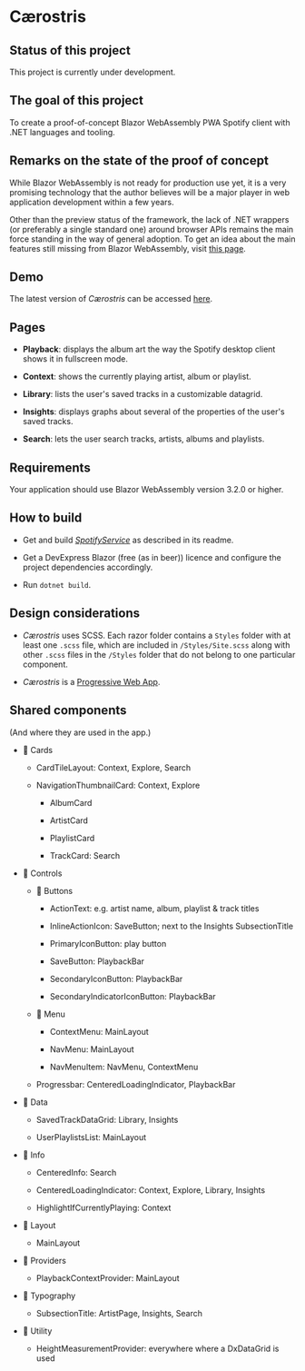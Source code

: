 # Cærostris

## Status of this project

This project is currently under development.

## The goal of this project

To create a proof-of-concept Blazor WebAssembly PWA Spotify client with .NET languages and tooling.

## Remarks on the state of the proof of concept

While Blazor WebAssembly is not ready for production use yet, it is a very promising technology that the author believes will be a major player in web application development within a few years.

Other than the preview status of the framework, the lack of .NET wrappers (or preferably a single standard one) around browser APIs remains the main force standing in the way of general adoption. To get an idea about the main features still missing from Blazor WebAssembly, visit [this page](https://github.com/dotnet/aspnetcore/issues/21514).

## Demo

The latest version of _Cærostris_ can be accessed [here](https://caerostris.azurewebsites.net/).

## Pages

* __Playback__: displays the album art the way the Spotify desktop client shows it in fullscreen mode.

* __Context__: shows the currently playing artist, album or playlist.

* __Library__: lists the user's saved tracks in a customizable datagrid.

* __Insights__: displays graphs about several of the properties of the user's saved tracks.

* __Search__: lets the user search tracks, artists, albums and playlists.

## Requirements

Your application should use Blazor WebAssembly version 3.2.0 or higher.

## How to build

* Get and build [_SpotifyService_](https://github.com/tresoneur/SpotifyService) as described in its readme.

* Get a DevExpress Blazor (free (as in beer)) licence and configure the project dependencies accordingly.

* Run `dotnet build`.

## Design considerations

* _Cærostris_ uses SCSS. Each razor folder contains a `Styles` folder with at least one `.scss` file, which are included in `/Styles/Site.scss` along with other `.scss` files in the `/Styles` folder that do not belong to one particular component.

* _Cærostris_ is a [Progressive Web App](https://devblogs.microsoft.com/aspnet/blazor-webassembly-3-2-0-preview-2-release-now-available/).

## Shared components

(And where they are used in the app.)

* 📁 Cards
    
    * CardTileLayout: Context, Explore, Search

    * NavigationThumbnailCard: Context, Explore

        * AlbumCard

        * ArtistCard

        * PlaylistCard

        * TrackCard: Search

* 📁 Controls

    * 📁 Buttons

        * ActionText: e.g. artist name, album, playlist & track titles
        
        * InlineActionIcon: SaveButton; next to the Insights SubsectionTitle

        * PrimaryIconButton: play button

        * SaveButton: PlaybackBar

        * SecondaryIconButton: PlaybackBar

        * SecondaryIndicatorIconButton: PlaybackBar

    * 📁 Menu

        * ContextMenu: MainLayout

        * NavMenu: MainLayout

        * NavMenuItem: NavMenu, ContextMenu

    * Progressbar: CenteredLoadingIndicator, PlaybackBar

* 📁 Data

    * SavedTrackDataGrid: Library, Insights

    * UserPlaylistsList: MainLayout

* 📁 Info

    * CenteredInfo: Search

    * CenteredLoadingIndicator: Context, Explore, Library, Insights

    * HighlightIfCurrentlyPlaying: Context

* 📁 Layout

    * MainLayout

* 📁 Providers

    * PlaybackContextProvider: MainLayout

* 📁 Typography

    * SubsectionTitle: ArtistPage, Insights, Search

* 📁 Utility

    * HeightMeasurementProvider: everywhere where a DxDataGrid is used
